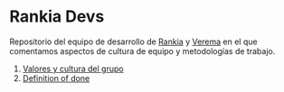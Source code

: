 # Rankia Devs

Repositorio del equipo de desarrollo de [Rankia](https://www.rankia.com) y [Verema](https://www.verema.com) en el que comentamos aspectos de cultura de equipo y metodologías de trabajo.

1. [Valores y cultura del grupo](cultura.html)
2. [Definition of done](dod.html)
